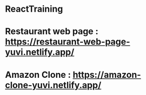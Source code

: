 # ReactTraining
# Restaurant web page : https://restaurant-web-page-yuvi.netlify.app/
# Amazon Clone : https://amazon-clone-yuvi.netlify.app/
